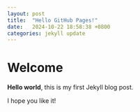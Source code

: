 ```yaml
---
layout: post
title:  "Hello GitHub Pages!"
date:   2024-10-22 18:58:38 +0800
categories: jekyll update
---
```

# Welcome

**Hello world**, this is my first Jekyll blog post.

I hope you like it!

